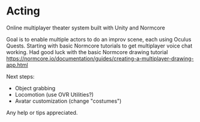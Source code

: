 # Acting
Online multiplayer theater system built with Unity and Normcore

Goal is to enable multiple actors to do an improv scene, each using Oculus Quests.  Starting with basic Normcore tutorials to get multiplayer voice chat working.  Had good luck with the basic Normcore drawing tutorial https://normcore.io/documentation/guides/creating-a-multiplayer-drawing-app.html

Next steps:
* Object grabbing
* Locomotion (use OVR Utilities?)
* Avatar customization (change "costumes")

Any help or tips appreciated.
